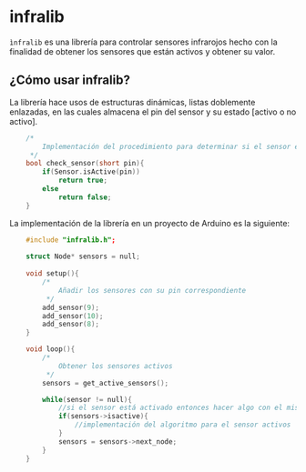 # infralib
`ìnfralib` es una librería para controlar sensores infrarojos hecho con la finalidad de obtener los sensores que están activos y obtener su valor.

## ¿Cómo usar infralib?
La librería hace usos de estructuras dinámicas, listas doblemente enlazadas, en las cuales almacena el pin del sensor y su estado [activo o no activo].

```c++
    /*
        Implementación del procedimiento para determinar si el sensor está o no activo, este método se utilizará al recorrer todos los sensores en la matriz de sensores infra rojos.
     */
    bool check_sensor(short pin){
        if(Sensor.isActive(pin))
            return true;
        else
            return false;
    }
```

La implementación de la librería en un proyecto de Arduino es la siguiente:

```c++
    #include "infralib.h";
    
    struct Node* sensors = null;
    
    void setup(){
        /*
            Añadir los sensores con su pin correspondiente
         */
        add_sensor(9);
        add_sensor(10);
        add_sensor(8);
    }

    void loop(){
        /*
            Obtener los sensores activos
         */
        sensors = get_active_sensors();

        while(sensor != null){
            //si el sensor está activado entonces hacer algo con el mismo
            if(sensors->isactive){
                //implementación del algoritmo para el sensor activos
            }
            sensors = sensors->next_node;
        }
    }
```

